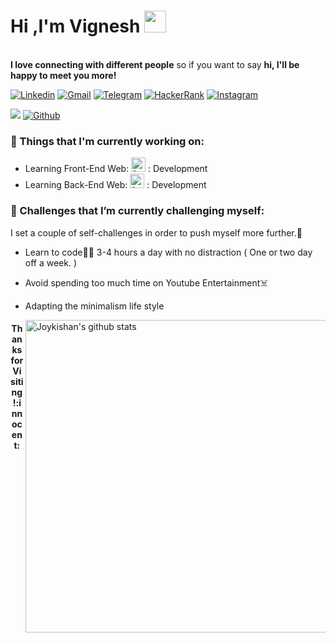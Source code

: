 <!-- Greeting -->
<h1><b>Hi ,I'm Vignesh </b> <img src="https://media.giphy.com/media/hvRJCLFzcasrR4ia7z/giphy.gif" width="35"></h1>

<!--Introduction -->
<br><b>I love connecting with different people</b> so if you want to say <b>hi, I'll be happy to meet you more!</b>

<!-- Your badges -->

[![Linkedin](https://img.shields.io/badge/-Vignesh-blue?style=flat&logo=Linkedin&logoColor=white)](https://www.linkedin.com/in/vignesh-s-98ba35160)
[![Gmail](https://img.shields.io/badge/-Vignesh-c14438?style=flat&logo=Gmail&logoColor=white)](mailto:neshvig898@gmail.com)
[![Telegram](https://img.shields.io/badge/-@Viggy0-blue?style=flat&logo=Telegram&logoColor=white)](https://t.me/Viggy0)
[![HackerRank](https://img.shields.io/badge/-Vignesh-islamicgreen?style=flat&logo=HackerRank&logoColor=black)](https://www.hackerrank.com/h20161341)
[![Instagram](https://img.shields.io/badge/-Vignesh-c13584?style=flat&labelColor=c13584&logo=instagram&logoColor=white)](https://www.instagram.com/00vignesh00)

<!-- Profile View Count and GitStats -->
![](https://komarev.com/ghpvc/?username=vignesho&style=flat)
[![Github](https://img.shields.io/badge/-Vignesh-black?style=flat&labelColor=black&logo=github&logoColor=white)](https://gitstats.me/vignesho)

<!-- Sample Dev class image -->

### 💼  Things that I'm currently working on: 
* Learning Front-End Web: <img width="23" height="23" alt="front end logo" src="https://cdn-icons-png.flaticon.com/512/2721/2721616.png"> : Development
* Learning Back-End Web: <img width="23" height="23" alt="front end logo" src="https://cdn-icons-png.flaticon.com/512/3668/3668474.png"> : Development

### 🌱 Challenges that I’m currently challenging myself:
 I set a couple of self-challenges in order to push myself more further.:running: 

* Learn to code:man_technologist: 3-4 hours a day with no distraction ( One or two day off a week. ) 
* Avoid spending too much time on Youtube Entertainment:skull_and_crossbones:
* Adapting the minimalism life style


  <a href="https://gitstats.me/vignesho">
    <img width="500" height="auto" align="right" alt="Joykishan's github stats" 
         src="https://github-readme-stats.vercel.app/api?username=vignesho&show_icons=true&theme=algolia&count_private=true&include_all_commits=true" /></a>
 <!-- icons -->
<h4 align="center"> Thanks for Visiting!:innocent:</h4> 


